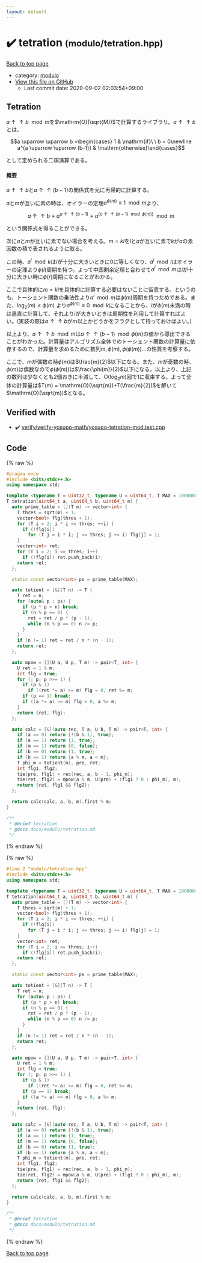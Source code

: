 ```yaml
---
layout: default
---
```


<!-- mathjax config similar to math.stackexchange -->
<script type="text/javascript" async
  src="https://cdnjs.cloudflare.com/ajax/libs/mathjax/2.7.5/MathJax.js?config=TeX-MML-AM_CHTML">
</script>
<script type="text/x-mathjax-config">
  MathJax.Hub.Config({
    TeX: { equationNumbers: { autoNumber: "AMS" }},
    tex2jax: {
      inlineMath: [ ['$','$'] ],
      processEscapes: true
    },
    "HTML-CSS": { matchFontHeight: false },
    displayAlign: "left",
    displayIndent: "2em"
  });
</script>

<script type="text/javascript" src="https://cdnjs.cloudflare.com/ajax/libs/jquery/3.4.1/jquery.min.js"></script>
<script src="https://cdn.jsdelivr.net/npm/jquery-balloon-js@1.1.2/jquery.balloon.min.js" integrity="sha256-ZEYs9VrgAeNuPvs15E39OsyOJaIkXEEt10fzxJ20+2I=" crossorigin="anonymous"></script>
<script type="text/javascript" src="../../assets/js/copy-button.js"></script>
<link rel="stylesheet" href="../../assets/css/copy-button.css" />


# :heavy_check_mark: tetration <small>(modulo/tetration.hpp)</small>

<a href="../../index.html">Back to top page</a>

* category: <a href="../../index.html#5dcb4a1ea5a35da52691d50c8313c333">modulo</a>
* <a href="{{ site.github.repository_url }}/blob/master/modulo/tetration.hpp">View this file on GitHub</a>
    - Last commit date: 2020-09-02 02:03:54+09:00




## Tetration

$a \uparrow \uparrow b \mod m$を$\mathrm{O}(\sqrt{M})$で計算するライブラリ。$a \uparrow \uparrow b$とは、

$$a \uparrow \uparrow b =\begin{cases} 1 & \mathrm{if}\ \ b = 0\newline a^{a \uparrow \uparrow (b-1)} & \mathrm{otherwise}\end{cases}$$

として定められる二項演算である。

#### 概要

$a\uparrow \uparrow b$と$a\uparrow \uparrow (b-1)$の関係式を元に再帰的に計算する。

$a$と$m$が互いに素の時は、オイラーの定理$a ^ {\phi(m)}\equiv 1 \mod m$より、

$$a \uparrow \uparrow b \equiv a^{a \uparrow \uparrow (b-1)} \equiv a^{(a \uparrow \uparrow (b-1) \mod \phi(m))} \mod m$$

という関係式を得ることができる。

次に$a$と$m$が互いに素でない場合を考える。$m=kl$を$l$と$a$が互いに素で$k$が$a$の素因数の積で表されるように取る。

この時、$a^i \mod k$は$i$が十分に大きいときに$0$に等しくなり、$a^i \mod l$はオイラーの定理より$\phi(l)$周期を持つ。よって中国剰余定理と合わせて$a^i \mod m$は$i$が十分に大きい時に$\phi(r)$周期になることがわかる。

ここで具体的に$m=kl$を具体的に計算する必要はないことに留意する。というのも、トーシェント関数の乗法性より$a^i \mod m$は$\phi(m)$周期を持つためである。また、$\log_2(m) \leq \phi(m)$ より$a^{\phi(m)} \equiv 0 \mod k$になることから、$i$が$\phi(m)$未満の時は愚直に計算して、それより$i$が大きいときは周期性を利用して計算すればよい。(実装の際は$a\uparrow \uparrow b$が$m$以上かどうかをフラグとして持っておけばよい。)

以上より、$a\uparrow \uparrow b \mod m$は$a\uparrow \uparrow (b-1) \mod \phi(m)$の値から導出できることがわかった。計算量はアルゴリズム全体でのトーシェント関数の計算量に依存するので、計算量を求めるために数列$m,\phi(m),\phi(\phi(m))\ldots$の性質を考察する。

ここで、$m$が偶数の時$\phi(m)$は$\frac{m}{2}$以下になる。また、$m$が奇数の時、$\phi(m)$は偶数なので$\phi(\phi(m))$は$\frac{\phi(m)}{2}$以下になる。以上より、上記の数列は少なくとも$2$個おきに半減して、$\mathrm{O}(\log_2 m)$回で$1$に収束する。よって全体の計算量は$T(m) = \mathrm{O}(\sqrt{m})+T(\frac{m}{2})$を解いて$\mathrm{O}(\sqrt{m})$となる。


## Verified with

* :heavy_check_mark: <a href="../../verify/verify/verify-yosupo-math/yosupo-tetration-mod.test.cpp.html">verify/verify-yosupo-math/yosupo-tetration-mod.test.cpp</a>


## Code

<a id="unbundled"></a>
{% raw %}
```cpp
#pragma once
#include <bits/stdc++.h>
using namespace std;

template <typename T = uint32_t, typename U = uint64_t, T MAX = 1000000000>
T tetration(uint64_t a, uint64_t b, uint64_t m) {
  auto prime_table = [](T m) -> vector<int> {
    T thres = sqrt(m) + 1;
    vector<bool> flg(thres + 1);
    for (T i = 2; i * i <= thres; ++i) {
      if (!flg[i])
        for (T j = i * i; j <= thres; j += i) flg[j] = 1;
    }
    vector<int> ret;
    for (T i = 2; i <= thres; i++)
      if (!flg[i]) ret.push_back(i);
    return ret;
  };

  static const vector<int> ps = prime_table(MAX);

  auto totient = [&](T n) -> T {
    T ret = n;
    for (auto& p : ps) {
      if (p * p > n) break;
      if (n % p == 0) {
        ret = ret / p * (p - 1);
        while (n % p == 0) n /= p;
      }
    }
    if (n != 1) ret = ret / n * (n - 1);
    return ret;
  };

  auto mpow = [](U a, U p, T m) -> pair<T, int> {
    U ret = 1 % m;
    int flg = true;
    for (; p; p >>= 1) {
      if (p & 1)
        if ((ret *= a) >= m) flg = 0, ret %= m;
      if (p == 1) break;
      if ((a *= a) >= m) flg = 0, a %= m;
    }
    return {ret, flg};
  };

  auto calc = [&](auto rec, T a, U b, T m) -> pair<T, int> {
    if (a == 0) return {!(b & 1), true};
    if (a == 1) return {1, true};
    if (m == 1) return {0, false};
    if (b == 0) return {1, true};
    if (b == 1) return {a % m, a < m};
    T phi_m = totient(m), pre, ret;
    int flg1, flg2;
    tie(pre, flg1) = rec(rec, a, b - 1, phi_m);
    tie(ret, flg2) = mpow(a % m, U(pre) + (flg1 ? 0 : phi_m), m);
    return {ret, flg1 && flg2};
  };

  return calc(calc, a, b, m).first % m;
}

/**
 * @brief tetration
 * @docs docs/modulo/tetration.md
 */

```
{% endraw %}

<a id="bundled"></a>
{% raw %}
```cpp
#line 2 "modulo/tetration.hpp"
#include <bits/stdc++.h>
using namespace std;

template <typename T = uint32_t, typename U = uint64_t, T MAX = 1000000000>
T tetration(uint64_t a, uint64_t b, uint64_t m) {
  auto prime_table = [](T m) -> vector<int> {
    T thres = sqrt(m) + 1;
    vector<bool> flg(thres + 1);
    for (T i = 2; i * i <= thres; ++i) {
      if (!flg[i])
        for (T j = i * i; j <= thres; j += i) flg[j] = 1;
    }
    vector<int> ret;
    for (T i = 2; i <= thres; i++)
      if (!flg[i]) ret.push_back(i);
    return ret;
  };

  static const vector<int> ps = prime_table(MAX);

  auto totient = [&](T n) -> T {
    T ret = n;
    for (auto& p : ps) {
      if (p * p > n) break;
      if (n % p == 0) {
        ret = ret / p * (p - 1);
        while (n % p == 0) n /= p;
      }
    }
    if (n != 1) ret = ret / n * (n - 1);
    return ret;
  };

  auto mpow = [](U a, U p, T m) -> pair<T, int> {
    U ret = 1 % m;
    int flg = true;
    for (; p; p >>= 1) {
      if (p & 1)
        if ((ret *= a) >= m) flg = 0, ret %= m;
      if (p == 1) break;
      if ((a *= a) >= m) flg = 0, a %= m;
    }
    return {ret, flg};
  };

  auto calc = [&](auto rec, T a, U b, T m) -> pair<T, int> {
    if (a == 0) return {!(b & 1), true};
    if (a == 1) return {1, true};
    if (m == 1) return {0, false};
    if (b == 0) return {1, true};
    if (b == 1) return {a % m, a < m};
    T phi_m = totient(m), pre, ret;
    int flg1, flg2;
    tie(pre, flg1) = rec(rec, a, b - 1, phi_m);
    tie(ret, flg2) = mpow(a % m, U(pre) + (flg1 ? 0 : phi_m), m);
    return {ret, flg1 && flg2};
  };

  return calc(calc, a, b, m).first % m;
}

/**
 * @brief tetration
 * @docs docs/modulo/tetration.md
 */

```
{% endraw %}

<a href="../../index.html">Back to top page</a>

